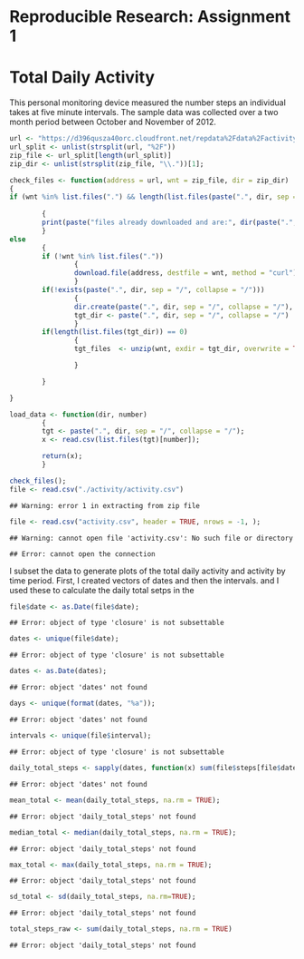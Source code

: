 Reproducible Research: Assignment 1
========================================================

Total Daily Activity
=====================
This personal monitoring device measured the number steps an individual takes at five minute intervals. The sample data was collected over a two month period between October and November of 2012. 


```r
url <- "https://d396qusza40orc.cloudfront.net/repdata%2Fdata%2Factivity.zip"
url_split <- unlist(strsplit(url, "%2F"))
zip_file <- url_split[length(url_split)]
zip_dir <- unlist(strsplit(zip_file, "\\."))[1];

check_files <- function(address = url, wnt = zip_file, dir = zip_dir)
{
if (wnt %in% list.files(".") && length(list.files(paste(".", dir, sep = "/", collapse = "/"))) > 0)
        
        {
        print(paste("files already downloaded and are:", dir(paste(".", dir, sep = "/", collapse = ""))))
        }
else
        {        
        if (!wnt %in% list.files("."))
                {
                download.file(address, destfile = wnt, method = "curl")
                }
        if(!exists(paste(".", dir, sep = "/", collapse = "/")))
                {
                dir.create(paste(".", dir, sep = "/", collapse = "/"), showWarnings = FALSE, mode = "0757")
                tgt_dir <- paste(".", dir, sep = "/", collapse = "/")
                }
        if(length(list.files(tgt_dir)) == 0)
                {
                tgt_files  <- unzip(wnt, exdir = tgt_dir, overwrite = TRUE);

                }

        }

}

load_data <- function(dir, number)
        {
        tgt <- paste(".", dir, sep = "/", collapse = "/");        
        x <- read.csv(list.files(tgt)[number]);

        return(x);
        }

check_files();
file <- read.csv("./activity/activity.csv")
```

```
## Warning: error 1 in extracting from zip file
```

```r
file <- read.csv("activity.csv", header = TRUE, nrows = -1, );
```

```
## Warning: cannot open file 'activity.csv': No such file or directory
```

```
## Error: cannot open the connection
```

I subset the data to generate plots of the total daily activity and activity by time period. First, I created vectors of dates and then the intervals. and I used these to calculate the daily total setps in the  


```r
file$date <- as.Date(file$date);
```

```
## Error: object of type 'closure' is not subsettable
```

```r
dates <- unique(file$date);
```

```
## Error: object of type 'closure' is not subsettable
```

```r
dates <- as.Date(dates);
```

```
## Error: object 'dates' not found
```

```r
days <- unique(format(dates, "%a"));
```

```
## Error: object 'dates' not found
```

```r
intervals <- unique(file$interval);
```

```
## Error: object of type 'closure' is not subsettable
```

```r
daily_total_steps <- sapply(dates, function(x) sum(file$steps[file$date == x], na.rm =TRUE));
```

```
## Error: object 'dates' not found
```

```r
mean_total <- mean(daily_total_steps, na.rm = TRUE);
```

```
## Error: object 'daily_total_steps' not found
```

```r
median_total <- median(daily_total_steps, na.rm = TRUE);
```

```
## Error: object 'daily_total_steps' not found
```

```r
max_total <- max(daily_total_steps, na.rm = TRUE);
```

```
## Error: object 'daily_total_steps' not found
```

```r
sd_total <- sd(daily_total_steps, na.rm=TRUE);
```

```
## Error: object 'daily_total_steps' not found
```

```r
total_steps_raw <- sum(daily_total_steps, na.rm = TRUE)
```

```
## Error: object 'daily_total_steps' not found
```






















